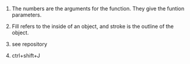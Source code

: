 1. The numbers are the arguments for the function. They give the funtion parameters.

2. Fill refers to the inside of an object, and stroke is the outline of the object.

3. see repository

4. ctrl+shift+J
